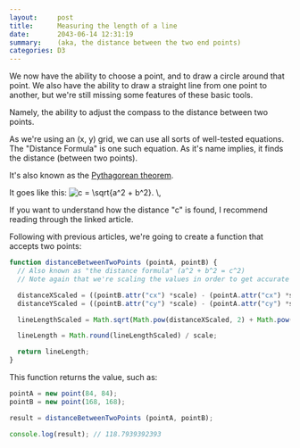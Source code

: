 ```yaml
---
layout:     post
title:      Measuring the length of a line
date:       2043-06-14 12:31:19
summary:    (aka, the distance between the two end points)
categories: D3
---
```


We now have the ability to choose a point, and to draw a circle around that point. We also have the ability to draw a straight line from one point to another, but we're still missing some features of these basic tools.

Namely, the ability to adjust the compass to the distance between two points.

As we're using an (x, y) grid, we can use all sorts of well-tested equations. The "Distance Formula" is one such equation. As it's name implies, it finds the distance (between two points).

It's also known as the [Pythagorean theorem](https://en.wikipedia.org/wiki/Pythagorean_theorem).

It goes like this: <img class="mwe-math-fallback-image-inline tex" alt=" c = \sqrt{a^2 + b^2}. \," src="http://upload.wikimedia.org/math/4/9/a/49a65217b7d35663efc6e558c0ffdba0.png">

If you want to understand how the distance "c" is found, I recommend reading through the linked article.

Following with previous articles, we're going to create a function that accepts two points:

```js
function distanceBetweenTwoPoints (pointA, pointB) {
  // Also known as "the distance formula" (a^2 + b^2 = c^2)
  // Note again that we're scaling the values in order to get accurate results

  distanceXScaled = ((pointB.attr("cx") *scale) - (pointA.attr("cx") *scale));
  distanceYScaled = ((pointB.attr("cy") *scale) - (pointA.attr("cy") *scale));

  lineLengthScaled = Math.sqrt(Math.pow(distanceXScaled, 2) + Math.pow(distanceYScaled, 2));

  lineLength = Math.round(lineLengthScaled) / scale;

  return lineLength;
}
```
This function returns the value, such as:

```js
pointA = new point(84, 84);
pointB = new point(168, 168);

result = distanceBetweenTwoPoints (pointA, pointB);

console.log(result); // 118.7939392393
```

<script>
    svgsize = 252;

    var margin = {top: 1, right: 1, bottom: 1, left: 1};

    var width = svgsize - margin.left - margin.right,
        height = svgsize - margin.top - margin.bottom;

    var drawing = d3.select(".D3Header").append("svg")
    .attr("width", width + margin.left + margin.right)
    .attr("height", height + margin.top + margin.bottom)
    .append("g")
    .attr("transform", "translate(" + margin.left + "," + margin.top + ")");

    A = new point( 84, 84, "A (84, 84)");
    B = new point( 168, 168, "B (168, 168)");
    distance = distanceBetweenTwoPoints (A, B);
    distanceRounded = (Math.round(distance * 10))  /10;

    circleFilled(A, 7);
    circleFilled(B, 7);

    var myLine = drawing.append("svg:line")
    //x to the left
    .attr("x1", A.attr("cx"))
    .attr("y1", A.attr("cy"))
    .attr("x2", B.attr("cx"))
    .attr("y2", B.attr("cy"))
    .attr("stroke-width", 3)
	.style("font-size", "12px")
    .style("stroke", "black");
    
    drawing.append("text")
	.attr("x", parseInt(A.attr("cx")) + 7)
	.attr("y", parseInt(A.attr("cy")) - 7)
	.text(A.attr("label"))
	.style("font-size", "12px")
	.style("font-weight", "bold")

	drawing.append("text")
	.attr("x", parseInt(B.attr("cx")) + 7)
	.attr("y", parseInt(B.attr("cy")) - 7)
	.text(B.attr("label"))
	.style("font-size", "12px")
	.style("font-weight", "bold")
	
	drawing.append("text")
	.attr("x", 148)
	.attr("y", 30)
	.style("font-weight", "bold") //Usually we want labels to be bolded
	.style("font-size", "20px")
	.text(distanceRounded)
   .attr("transform", "rotate(45)");
</script>
